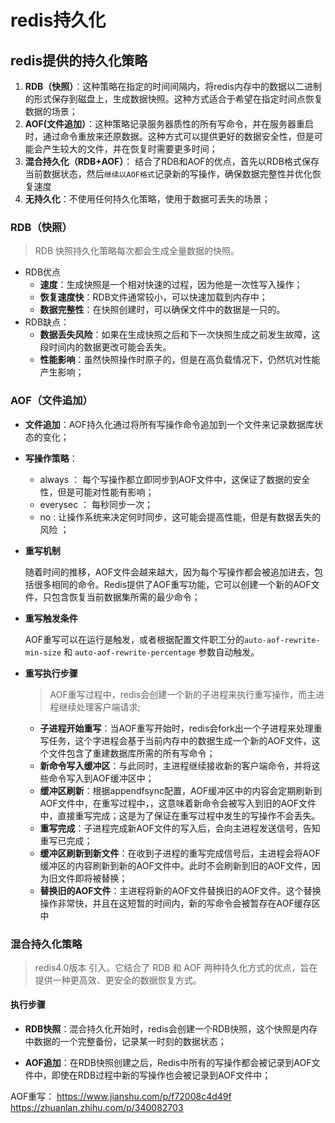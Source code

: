 # redis持久化

## redis提供的持久化策略

1. **RDB（快照）**：这种策略在指定的时间间隔内，将redis内存中的数据以二进制的形式保存到磁盘上，生成数据快照。这种方式适合于希望在指定时间点恢复数据的场景；
2. **AOF(文件追加）**：这种策略记录服务器质性的所有写命令，并在服务器重启时，通过命令重放来还原数据。这种方式可以提供更好的数据安全性，但是可能会产生较大的文件，并在恢复时需要更多时间；
3. **混合持久化（RDB+AOF）**： 结合了RDB和AOF的优点，首先以RDB格式保存当前数据状态，然后`继续以AOF格式`记录新的写操作，确保数据完整性并优化恢复速度
4. **无持久化**：不使用任何持久化策略，使用于数据可丢失的场景；



### RDB（快照）

> RDB 快照持久化策略每次都会生成全量数据的快照。

- RDB优点
  - **速度**：生成快照是一个相对快速的过程，因为他是一次性写入操作；
  - **恢复速度快**：RDB文件通常较小，可以快速加载到内存中；
  - **数据完整性**：在快照创建时，可以确保文件中的数据是一只的。
- RDB缺点：
  - **数据丢失风险**：如果在生成快照之后和下一次快照生成之前发生故障，这段时间内的数据更改可能会丢失。
  - **性能影响**：虽然快照操作时原子的，但是在高负载情况下，仍然坑对性能产生影响；

### AOF（文件追加）

- **文件追加**：AOF持久化通过将所有写操作命令追加到一个文件来记录数据库状态的变化；
- **写操作策略**：
  - always ： 每个写操作都立即同步到AOF文件中，这保证了数据的安全性，但是可能对性能有影响；
  - everysec ： 每秒同步一次；
  - no : 让操作系统来决定何时同步，这可能会提高性能，但是有数据丢失的风险 ；

- **重写机制**

  随着时间的推移，AOF文件会越来越大，因为每个写操作都会被追加进去，包括很多相同的命令。Redis提供了AOF重写功能，它可以创建一个新的AOF文件，只包含恢复当前数据集所需的最少命令；

- **重写触发条件** 

  AOF重写可以在运行是触发，或者根据配置文件职工分的`auto-aof-rewrite-min-size` 和 `auto-aof-rewrite-percentage` 参数自动触发。

- **重写执行步骤**

  > AOF重写过程中，redis会创建一个新的子进程来执行重写操作，而主进程继续处理客户端请求;

  - **子进程开始重写**：当AOF重写开始时，redis会fork出一个子进程来处理重写任务，这个字进程会基于当前内存中的数据生成一个新的AOF文件，这个文件包含了重建数据库所需的所有写命令；
  - **新命令写入缓冲区**：与此同时，主进程继续接收新的客户端命令，并将这些命令写入到AOF缓冲区中；
  - **缓冲区刷新**：根据appendfsync配置，AOF缓冲区中的内容会定期刷新到AOF文件中，在重写过程中，，这意味着新命令会被写入到旧的AOF文件中，直接重写完成；这是为了保证在重写过程中发生的写操作不会丢失。
  - **重写完成**：子进程完成新AOF文件的写入后，会向主进程发送信号，告知重写已完成；
  - **缓冲区刷新到新文件**：在收到子进程的重写完成信号后，主进程会将AOF缓冲区的内容刷新到新的AOF文件中。此时不会刷新到旧的AOF文件，因为旧文件即将被替换；
  - **替换旧的AOF文件**：主进程将新的AOF文件替换旧的AOF文件。这个替换操作非常快，并且在这短暂的时间内，新的写命令会被暂存在AOF缓存区中

### 混合持久化策略

> redis4.0版本 引入。它结合了 RDB 和 AOF 两种持久化方式的优点，旨在提供一种更高效、更安全的数据恢复方式。

#### 执行步骤

- **RDB快照**：混合持久化开始时，redis会创建一个RDB快照，这个快照是内存中数据的一个完整备份，记录某一时刻的数据状态；

- **AOF追加**：在RDB快照创建之后，Redis中所有的写操作都会被记录到AOF文件中，即使在RDB过程中新的写操作也会被记录到AOF文件中；

  











AOF重写：
https://www.jianshu.com/p/f72008c4d49f
https://zhuanlan.zhihu.com/p/340082703